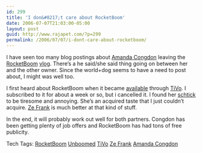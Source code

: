 ```yaml
---
id: 299
title: 'I don&#8217;t care about RocketBoom'
date: 2006-07-07T21:03:00-05:00
layout: post
guid: http://www.rajapet.com/?p=299
permalink: /2006/07/07/i-dont-care-about-rocketboom/
---
```

I have seen too many blog postings about [Amanda Congdon](http://www.amandaunboomed.blogspot.com/) leaving the [RocketBoom](http://www.rocketboom.com/) [vlog](http://en.wikipedia.org/wiki/Videoblog). There&#8217;s a he said/she said thing going on between her and the other owner. Since the world+dog seems to have a need to post about, I might was well too.

I first heard about RocketBoom when it became [available](http://research.tivo.com/rocketboom/) through [TiVo](http://www.tivo.com/1.0.asp). I subscribed to it for about a week or so, but i cancelled it. I found her [schtick](http://en.wikipedia.org/wiki/Schtick) to be tiresome and annoying. She&#8217;s an acquired taste that I just couldn&#8217;t acquire. [Ze Frank](http://www.zefrank.com/theshow/ "Click the giant baby") is much better at that kind of stuff.

In the end, it will probably work out well for both partners. Congdon has been getting plenty of job offers and RocketBoom has had tons of free publicity.

<div>
  Tech Tags: <a href="http://technorati.com/tag/RocketBoom" rel="tag">RocketBoom</a> <a href="http://technorati.com/tag/Unboomed" rel="tag">Unboomed</a> <a href="http://technorati.com/tag/TiVo" rel="tag">TiVo</a> <a href="http://technorati.com/tag/Ze+Frank" rel="tag">Ze Frank</a> <a href="http://technorati.com/tag/Amanda+Congdon" rel="tag">Amanda Congdon</a>
</div>